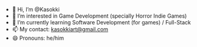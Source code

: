 - 👋 Hi, I’m @Kasokki
- 👀 I’m interested in Game Development (specially Horror Indie Games)
- 🌱 I’m currently learning Software Development (for games) / Full-Stack
- 📫 My contact: kasokkiart@gmail.com
- 😄 Pronouns: he/him

<!---
That's it for now
--->
